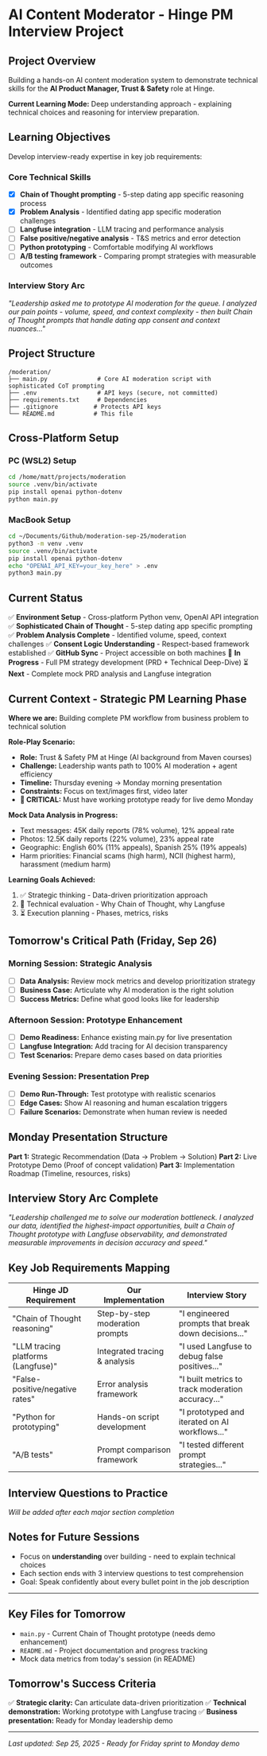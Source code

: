# AI Content Moderator - Hinge PM Interview Project

## Project Overview
Building a hands-on AI content moderation system to demonstrate technical skills for the **AI Product Manager, Trust & Safety** role at Hinge.

**Current Learning Mode:** Deep understanding approach - explaining technical choices and reasoning for interview preparation.

## Learning Objectives
Develop interview-ready expertise in key job requirements:

### Core Technical Skills
- [x] **Chain of Thought prompting** - 5-step dating app specific reasoning process
- [x] **Problem Analysis** - Identified dating app specific moderation challenges
- [ ] **Langfuse integration** - LLM tracing and performance analysis
- [ ] **False positive/negative analysis** - T&S metrics and error detection
- [ ] **Python prototyping** - Comfortable modifying AI workflows
- [ ] **A/B testing framework** - Comparing prompt strategies with measurable outcomes

### Interview Story Arc
*"Leadership asked me to prototype AI moderation for the queue. I analyzed our pain points - volume, speed, and context complexity - then built Chain of Thought prompts that handle dating app consent and context nuances..."*

## Project Structure
```
/moderation/
├── main.py              # Core AI moderation script with sophisticated CoT prompting
├── .env                 # API keys (secure, not committed)
├── requirements.txt     # Dependencies
├── .gitignore          # Protects API keys
└── README.md           # This file
```

## Cross-Platform Setup

### PC (WSL2) Setup
```bash
cd /home/matt/projects/moderation
source .venv/bin/activate
pip install openai python-dotenv
python main.py
```

### MacBook Setup
```bash
cd ~/Documents/Github/moderation-sep-25/moderation
python3 -m venv .venv
source .venv/bin/activate
pip install openai python-dotenv
echo "OPENAI_API_KEY=your_key_here" > .env
python3 main.py
```

## Current Status
✅ **Environment Setup** - Cross-platform Python venv, OpenAI API integration
✅ **Sophisticated Chain of Thought** - 5-step dating app specific prompting
✅ **Problem Analysis Complete** - Identified volume, speed, context challenges
✅ **Consent Logic Understanding** - Respect-based framework established
✅ **GitHub Sync** - Project accessible on both machines
🔄 **In Progress** - Full PM strategy development (PRD + Technical Deep-Dive)
⏳ **Next** - Complete mock PRD analysis and Langfuse integration

## Current Context - Strategic PM Learning Phase
**Where we are:** Building complete PM workflow from business problem to technical solution

**Role-Play Scenario:**
- **Role:** Trust & Safety PM at Hinge (AI background from Maven courses)
- **Challenge:** Leadership wants path to 100% AI moderation + agent efficiency
- **Timeline:** Thursday evening → Monday morning presentation
- **Constraints:** Focus on text/images first, video later
- **🚨 CRITICAL:** Must have working prototype ready for live demo Monday

**Mock Data Analysis in Progress:**
- Text messages: 45K daily reports (78% volume), 12% appeal rate
- Photos: 12.5K daily reports (22% volume), 23% appeal rate
- Geographic: English 60% (11% appeals), Spanish 25% (19% appeals)
- Harm priorities: Financial scams (high harm), NCII (highest harm), harassment (medium harm)

**Learning Goals Achieved:**
1. ✅ Strategic thinking - Data-driven prioritization approach
2. 🔄 Technical evaluation - Why Chain of Thought, why Langfuse
3. ⏳ Execution planning - Phases, metrics, risks

## Tomorrow's Critical Path (Friday, Sep 26)

### Morning Session: Strategic Analysis
- [ ] **Data Analysis:** Review mock metrics and develop prioritization strategy
- [ ] **Business Case:** Articulate why AI moderation is the right solution
- [ ] **Success Metrics:** Define what good looks like for leadership

### Afternoon Session: Prototype Enhancement
- [ ] **Demo Readiness:** Enhance existing main.py for live presentation
- [ ] **Langfuse Integration:** Add tracing for AI decision transparency
- [ ] **Test Scenarios:** Prepare demo cases based on data priorities

### Evening Session: Presentation Prep
- [ ] **Demo Run-Through:** Test prototype with realistic scenarios
- [ ] **Edge Cases:** Show AI reasoning and human escalation triggers
- [ ] **Failure Scenarios:** Demonstrate when human review is needed

## Monday Presentation Structure
**Part 1:** Strategic Recommendation (Data → Problem → Solution)
**Part 2:** Live Prototype Demo (Proof of concept validation)
**Part 3:** Implementation Roadmap (Timeline, resources, risks)

## Interview Story Arc Complete
*"Leadership challenged me to solve our moderation bottleneck. I analyzed our data, identified the highest-impact opportunities, built a Chain of Thought prototype with Langfuse observability, and demonstrated measurable improvements in decision accuracy and speed."*

## Key Job Requirements Mapping

| Hinge JD Requirement | Our Implementation | Interview Story |
|---------------------|-------------------|----------------|
| "Chain of Thought reasoning" | Step-by-step moderation prompts | "I engineered prompts that break down decisions..." |
| "LLM tracing platforms (Langfuse)" | Integrated tracing & analysis | "I used Langfuse to debug false positives..." |
| "False-positive/negative rates" | Error analysis framework | "I built metrics to track moderation accuracy..." |
| "Python for prototyping" | Hands-on script development | "I prototyped and iterated on AI workflows..." |
| "A/B tests" | Prompt comparison framework | "I tested different prompt strategies..." |

## Interview Questions to Practice
*Will be added after each major section completion*

## Notes for Future Sessions
- Focus on **understanding** over building - need to explain technical choices
- Each section ends with 3 interview questions to test comprehension
- Goal: Speak confidently about every bullet point in the job description

---

## Key Files for Tomorrow
- `main.py` - Current Chain of Thought prototype (needs demo enhancement)
- `README.md` - Project documentation and progress tracking
- Mock data metrics from today's session (in README)

## Tomorrow's Success Criteria
✅ **Strategic clarity:** Can articulate data-driven prioritization
✅ **Technical demonstration:** Working prototype with Langfuse tracing
✅ **Business presentation:** Ready for Monday leadership demo

---
*Last updated: Sep 25, 2025 - Ready for Friday sprint to Monday demo*
